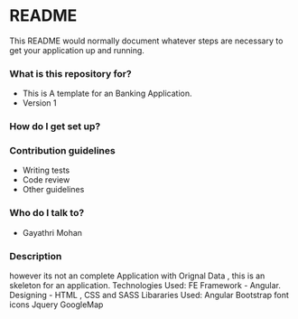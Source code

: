 # README #

This README would normally document whatever steps are necessary to get your application up and running.

### What is this repository for? ###

* This is A template for an Banking Application.
* Version 1

### How do I get set up? ###

### Contribution guidelines ###

* Writing tests
* Code review
* Other guidelines

### Who do I talk to? ###

* Gayathri Mohan

### Description

however its not an complete Application with Orignal Data , this is an skeleton for an application.
Technologies Used:
FE Framework - Angular.
Designing - HTML , CSS and SASS
Libararies Used:
Angular Bootstrap font icons Jquery GoogleMap
